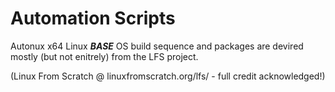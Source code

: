 # Automation Scripts

Autonux x64 Linux _**BASE**_ OS build sequence and packages are devired mostly (but not enitrely) from the LFS project.

(Linux From Scratch @ linuxfromscratch.org/lfs/ - full credit acknowledged!)